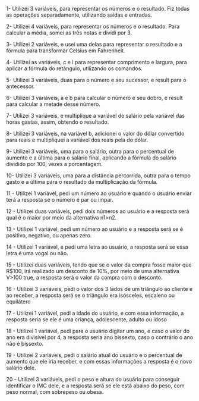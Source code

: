 1- Utilizei 3 variáveis, para representar os números e o resultado. Fiz todas as operações separadamente, utilizando saídas e entradas.

2- Utilizei 4 variáveis, para representar os números e o resultado. Para calcular a média, somei as três notas e dividi por 3.

3- Utilizei 2 variáveis, e usei uma delas para representar o resultado e a fórmula para transformar Celsius em Fahrenheit.

4- Utilizei as variáveis, c e l para representar comprimento e largura, para aplicar a fórmula do retângulo, utilizando os comandos.

5- Utilizei 3 variáveis, duas para o número e seu sucessor, e result para o antecessor.

6- Utilizei 3 variáveis, a e b para calcular o número e seu dobro, e result para calcular a metade desse número.

7- Utilizei 3 variáveis, e multiplique a variável do salário pela variável das horas gastas, assim, obtendo o resultado.

8- Utilizei 3 variáveis, na variável b, adicionei o valor do dólar convertido para reais e multipliquei a variável dos reais pela do dólar.

9- Utilizei 3 variáveis, uma para o salário, outra para o percentual de aumento e a última para o salário final, aplicando a fórmula do salário dividido por 100, vezes a porcentagem.

10- Utilizei 3 variáveis, uma para a distância percorrida, outra para o tempo gasto e a última para o resultado da multiplicação da fórmula.

11 - Utilizei 1 variável, pedi um número ao usuário e quando o usuário enviar terá a resposta se o número é par ou impar.

12 - Utilizei duas variáveis, pedi dois números ao usuário e a resposta será qual é o maior por meio da alternativa n1>n2.

13 - Utilizei 1 variável, pedi um número ao usuário e a resposta será se é positivo, negativo, ou apenas zero.

14 - Utilizei 1 variável, e pedi uma letra ao usuário, a resposta será se essa letra é uma vogal ou não.

15 - Utilizei duas variáveis, tendo que se o valor da compra fosse maior que R$100, irá realizado um desconto de 10%, por meio de uma alternativa V>100 true, a resposta será o valor da compra com o desconto.

16 - Utilizei 3 variáveis, pedi o valor dos 3 lados de um triângulo ao cliente e ao receber, a resposta será se o triângulo era isósceles, escaleno ou equilátero

17 - Utilizei 1 variável, pedi a idade do usuário, e com essa informação, a resposta seria se ele é uma criança, adolescente, adulto ou idoso

18 - Utilizei 1 variável, pedi para o usuário digitar um ano, e caso o valor do ano era divisível por 4, a resposta seria ano bissexto, caso o contrário o ano não é bissexto.

19 - Utilizei 2 variáveis, pedi o salário atual do usuário e o percentual de aumento que ele iria receber, e com essas informações a resposta é o novo salário dele.

20 - Utilizei 3 variáveis, pedi o peso e altura do usuário para conseguir identificar o IMC dele, e a resposta será se ele está abaixo do peso, com peso normal, com sobrepeso ou obesa.
